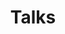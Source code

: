 ---
layout: category_index
title: "Talks"
comments: false
sharing: true
footer: true
category: talks
---